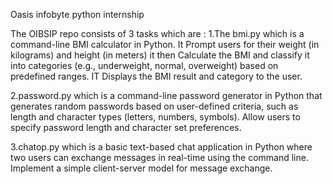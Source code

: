 Oasis infobyte python internship

The OIBSIP repo consists of 3 tasks which are :
1.The bmi.py which is a command-line BMI calculator in Python. It Prompt users for their weight (in kilograms) and height (in meters) it then Calculate the BMI and classify it into categories (e.g., underweight, normal, overweight) based on predefined ranges. IT Displays the BMI result and category to the user.

2.password.py which is a command-line password generator in Python that generates random passwords based on user-defined criteria, such as length and character types (letters, numbers, symbols). Allow users to specify password length and character set preferences.

3.chatop.py which is a basic text-based chat application in Python where two users can exchange messages in real-time using the command line. Implement a simple client-server model for message exchange.
